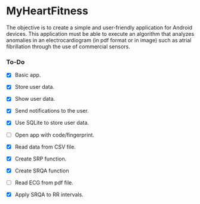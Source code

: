 # MyHeartFitness

The objective is to create a simple and user-friendly application for Android devices. This application must be able to execute an algorithm that analyzes anomalies in an electrocardiogram (in pdf format or in image) such as atrial fibrillation through the use of commercial sensors.

### To-Do
- [x] Basic app. 
- [x] Store user data.
- [x] Show user data.
- [x] Send notifications to the user.
- [x] Use SQLite to store user data.
- [ ] Open app with code/fingerprint.
- [x] Read data from CSV file.
- [x] Create SRP function.
- [x] Create SRQA function
- [ ] Read ECG from pdf file.
- [x] Apply SRQA to RR intervals.

